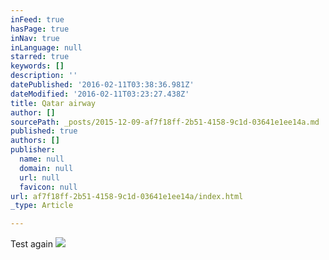```yaml
---
inFeed: true
hasPage: true
inNav: true
inLanguage: null
starred: true
keywords: []
description: ''
datePublished: '2016-02-11T03:38:36.981Z'
dateModified: '2016-02-11T03:23:27.438Z'
title: Qatar airway
author: []
sourcePath: _posts/2015-12-09-af7f18ff-2b51-4158-9c1d-03641e1ee14a.md
published: true
authors: []
publisher:
  name: null
  domain: null
  url: null
  favicon: null
url: af7f18ff-2b51-4158-9c1d-03641e1ee14a/index.html
_type: Article

---
```

Test again
![](https://the-grid-user-content.s3-us-west-2.amazonaws.com/5018cb6e-f515-4006-8ca4-1596f8c1986b.JPG)